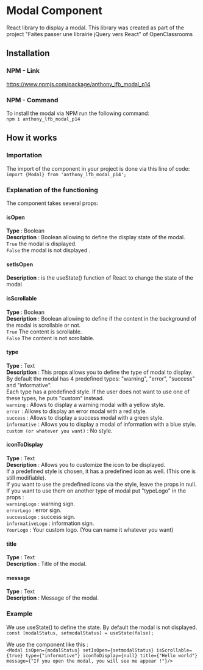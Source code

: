 # Modal Component  
React library to display a modal. This library was created as part of the project "Faites passer une librairie jQuery vers React" of OpenClassrooms  

## Installation  

### NPM - Link  
https://www.npmjs.com/package/anthony_lfb_modal_p14  

### NPM - Command  
To install the modal via NPM run the following command:   
`npm i anthony_lfb_modal_p14`  

## How it works  

### Importation  
The import of the component in your project is done via this line of code:  
`import {Modal} from 'anthony_lfb_modal_p14';`  

### Explanation of the functioning  
The component takes several props:  

#### isOpen  
__Type__ : Boolean  
__Description__ : Boolean allowing to define the display state of the modal.   
`True` the modal is displayed.   
`False` the modal is not displayed .  

#### setIsOpen  
__Description__ : is the useState() function of React to change the state of the modal  

#### isScrollable  
__Type__ : Boolean   
__Description__ : Boolean allowing to define if the content in the background of the modal is scrollable or not.   
`True` The content is scrollable.   
`False` The content is not scrollable.  

#### type  
__Type__ : Text   
__Description__ : This props allows you to define the type of modal to display.   
By default the modal has 4 predefined types: "warning", "error", "success" and "informative".   
Each type has a predefined style. If the user does not want to use one of these types, he puts "custom" instead.   
`warning` : Allows to display a warning modal with a yellow style.   
`error` : Allows to display an error modal with a red style.  
`success` : Allows to display a success modal with a green style.   
`informative` : Allows you to display a modal of information with a blue style.  
`custom (or whatever you want)` : No style.  

#### iconToDisplay  
__Type__ : Text   
__Description__ : Allows you to customize the icon to be displayed.   
If a predefined style is chosen, it has a predefined icon as well. (This one is still modifiable).   
If you want to use the predefined icons via the style, leave the props in null.  
If you want to use them on another type of modal put "typeLogo" in the props :  
`warningLogo` : warning sign.   
`errorLogo` : error sign.  
`successLogo` : success sign.   
`informativeLogo` : information sign.  
`YourLogo` : Your custom logo. (You can name it whatever you want)   

#### title  
__Type__ : Text   
__Description__ : Title of the modal.   

#### message  
__Type__ : Text   
__Description__ : Message of the modal.  

### Example

We use useState() to define the state. By default the modal is not displayed.  
``const [modalStatus, setmodalStatus] = useState(false);``

We use the component like this :    
``<Modal isOpen={modalStatus} setIsOpen={setmodalStatus} isScrollable={true} type={"informative"} iconToDisplay={null} title={"Hello world"} message={"If you open the modal, you will see me appear !"}/>``  
